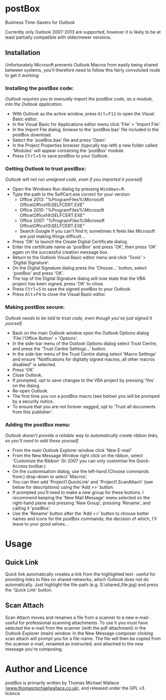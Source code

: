 postBox
=======

Business Time-Savers for Outlook

Currently only Outlook 2007-2013 are supported, however it is likely to be at least partially compatible with older/newer versions.

Installation
------------

Unfortunately Microsoft prevents Outlook Macros from easily being shared between systems, you'll therefore need to follow this fairly convoluted route to get it working:

### Installing the postBox code:
*Outlook requires you to manually import the postBox code, as a module, into the Outlook application.*
* With Outlook as the active window, press <kbd>Alt</kbd>+<kbd>F11</kbd> to open the Visual Basic editor.
* In the Visual Basic for Applications editor menu click 'File' > 'Import File'.
* In the Import File dialog, browse to the 'postBox.bas' file included in the postBox download.
* Select the 'postBox.bas' file and press 'Open'.
* In the Project Properties browser (typically top-left) a new folder called 'Modules' will appear containing the 'postBox' module.
* Press <kbd>Ctrl</kbd>+<kbd>S</kbd> to save postBox to your Outlook.

### Getting Outlook to trust postBox:
*Outlook will not run unsigned code, even if you imported it yourself.*
* Open the Windows Run dialog by pressing <kbd>Windows</kbd>+<kbd>R</kbd>.
* Type the path to the SelfCert.exe correct for your version:
    * Office 2013: "%ProgramFiles%\Microsoft Office\Office15\SELFCERT.EXE"
    * Office 2010: "%ProgramFiles%\Microsoft Office\Office14\SELFCERT.EXE"
    * Office 2007: "%ProgramFiles%\Microsoft Office\Office13\SELFCERT.EXE"
    * Search Google if you can't find it; sometimes it feels like Microsoft are just making things difficult...
* Press 'OK' to launch the Create Digital Certificate dialog.
* Enter the certificate name as 'postBox' and press 'OK', then press 'OK' again on the successful creation message box.
* Return to the Outlook Visual Basic editor menu and click 'Tools' > 'Digital Signature'.
* On the Digital Signature dialog press the 'Choose...' button, select 'postBox' and press 'OK'.
* The top of the Digital Signature dialog will now state that the VBA project has been signed, press 'OK' to close.
* Press <kbd>Ctrl</kbd>+<kbd>S</kbd> to save the signed postBox to your Outlook.
* Press <kbd>Alt</kbd>+<kbd>F4</kbd> to close the Visual Basic editor.

### Making postBox secure:
*Outlook needs to be told to trust code, even though you've just signed it yourself.*
* Back on the main Outlook window open the Outlook Options dialog 'File'/'Office Button' > 'Options'.
* In the side-bar menu of the Outlook Options dialog select Trust Centre, and press the 'Trust Centre Settings...' button.
* In the side-bar menu of the Trust Centre dialog select 'Macro Settings' and ensure "Notifications for digitally signed macros, all other macros disabled" is selected.
* Press 'OK'
* Close Outlook.
* If prompted, opt to save changes to the VBA project by pressing 'Yes' on the dialog.
* Re-open Outlook.
* The first time you run a postBox macro (see below) you will be promped by a security notice.
* To ensure that you are not forever nagged, opt to 'Trust all documents from this publisher'.

### Adding the postBox menu:
*Outlook doesn't provide a reliable way to automatically create ribbon links, so you'll need to add these yourself.*
* From the main Outlook Explorer window click 'New E-mail'
* From the New Message Window right click on the ribbon, select 'Customize the Ribbon' (In 2007 you can only customise the Quick-Access toolbar.)
* On the customisation dialog, use the left-hand (Choose commands from:) drop-down to select 'Macros'.
* You can then add 'Project1.QuickLink' and 'Project1.ScanAttach' (see below for descriptions) using the 'Add >>' button.
* If prompted you'll need to make a new group for these buttons. I recommend keeping the 'New Mail Message' menu selected on the right-hand plane and pressing 'New Group', pressing 'Rename', and calling it 'postBox'.
* Use the 'Rename' button after the 'Add >>' button to choose better names and icons for the postBox commands; the decision of which, I'll leave to your good selves...

Usage
=====

Quick Link
----------

Quick link automatically creates a link from the highlighted text- useful for providing links to files on shared networks, which Outlook does not do automatically. Just highlight the file-path (e.g. S:\shared_file.jpg) and press the 'Quick Link' button.

Scan Attach
-----------

Scan Attach moves and renames a file from a scanner to a new e-mail- useful for professional scanning attachments.
To use it you must have selected the e-mail from the scanner (with the pdf attachment) in the Outlook Explorer (main) window. In the New Message composer clicking scan attach will prompt you for a file-name. The file will then be copied from the scanner e-mail, renamed as instructed, and attached to the new message you're composing.

Author and Licence
==================

postBox is primarily written by Thomas Michael Wallace (www.thomasmichaelwallace.co.uk), and released under the GPL v3 licence.
